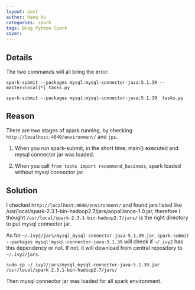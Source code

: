 ```yaml
---
layout: post
author: Hang Hu
categories: spark
tags: Blog Python Spark 
cover: 
---
```


## Details

The two commands will all bring the error.

```
spark-submit --packages mysql:mysql-connector-java:5.1.39 --master=local[*] tasks.py
```


```
spark-submit --packages mysql:mysql-connector-java:5.1.39  tasks.py
```


## Reason


There are two stages of spark running, by checking `http://localhost:4040/environment/` and `jps`.


1. When you run spark-submit, in the short time, main() executed and mysql connector jar was loaded.


2. When you call `from tasks import recommend_business`, spark loaded without mysql connector jar.


## Solution


I checked `http://localhost:4040/environment/` and found jars listed like /usr/local/spark-2.3.1-bin-hadoop2.7/jars/aopalliance-1.0.jar, therefore I thought `/usr/local/spark-2.3.1-bin-hadoop2.7/jars/` is the right directory to put mysql connector jar.


As for `~/.ivy2/jars/mysql_mysql-connector-java-5.1.39.jar`, `spark-submit --packages mysql:mysql-connector-java:5.1.39` will check if `~/.ivy2` has this dependency or not. If not, it will download from central repository to `~/.ivy2/jars`.


```
sudo cp ~/.ivy2/jars/mysql_mysql-connector-java-5.1.39.jar  /usr/local/spark-2.3.1-bin-hadoop2.7/jars/
```


Then mysql connector jar was loaded for all spark environment.



